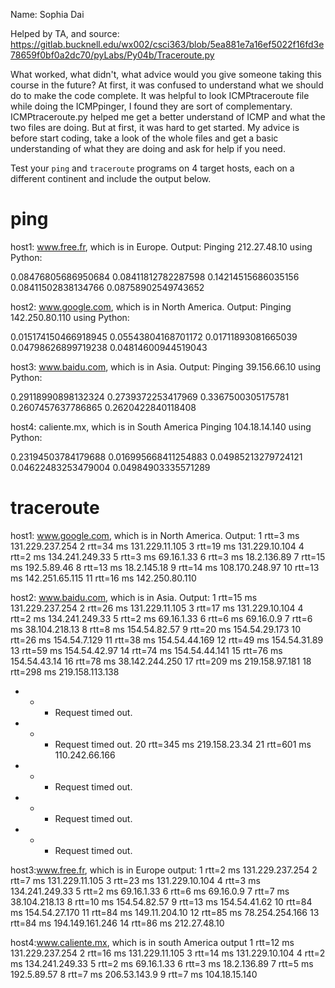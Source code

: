 Name: Sophia Dai

Helped by TA, and source: https://gitlab.bucknell.edu/wx002/csci363/blob/5ea881e7a16ef5022f16fd3e78659f0bf0a2dc70/pyLabs/Py04b/Traceroute.py

What worked, what didn't, what advice would you give someone taking this course in the future?
At first, it was confused to understand what we should do to make the code complete. It was helpful to look ICMPtraceroute file while doing the
ICMPpinger, I found they are sort of complementary. 
ICMPtraceroute.py helped me get a better understand of ICMP and what the two files are doing. But at first, it was hard to get started. 
My advice is before start coding, take a look of the whole files and get a basic understanding of what they are doing and ask for help if you need. 




Test your `ping` and `traceroute` programs on 4 target hosts, each on a different continent and include the output below.

# **ping**

host1: www.free.fr, which is in Europe. 
Output:
Pinging 212.27.48.10 using Python:

0.08476805686950684
0.08411812782287598
0.14214515686035156
0.08411502838134766
0.08758902549743652


host2: www.google.com, which is in North America. 
Output:
Pinging 142.250.80.110 using Python:

0.015174150466918945
0.05543804168701172
0.01711893081665039
0.04798626899719238
0.04814600944519043

host3: www.baidu.com, which is in Asia. 
Output:
Pinging 39.156.66.10 using Python:

0.29118990898132324
0.2739372253417969
0.3367500305175781
0.2607457637786865
0.2620422840118408

host4: caliente.mx, which is in South America
Pinging 104.18.14.140 using Python:

0.23194503784179688
0.016995668411254883
0.04985213279724121
0.04622483253479004
0.04984903335571289


# **traceroute**
host1: www.google.com, which is in North America. 
Output:
 1 rtt=3 ms 131.229.237.254
 2 rtt=34 ms 131.229.11.105
 3 rtt=19 ms 131.229.10.104
 4 rtt=2 ms 134.241.249.33
 5 rtt=3 ms 69.16.1.33
 6 rtt=3 ms 18.2.136.89
 7 rtt=15 ms 192.5.89.46
 8 rtt=13 ms 18.2.145.18
 9 rtt=14 ms 108.170.248.97
 10 rtt=13 ms 142.251.65.115
 11 rtt=16 ms 142.250.80.110

host2: www.baidu.com, which is in Asia. 
Output:
1 rtt=15 ms 131.229.237.254
 2 rtt=26 ms 131.229.11.105
 3 rtt=17 ms 131.229.10.104
 4 rtt=2 ms 134.241.249.33
 5 rtt=2 ms 69.16.1.33
 6 rtt=6 ms 69.16.0.9
 7 rtt=6 ms 38.104.218.13
 8 rtt=8 ms 154.54.82.57
 9 rtt=20 ms 154.54.29.173
 10 rtt=26 ms 154.54.7.129
 11 rtt=38 ms 154.54.44.169
 12 rtt=49 ms 154.54.31.89
 13 rtt=59 ms 154.54.42.97
 14 rtt=74 ms 154.54.44.141
 15 rtt=76 ms 154.54.43.14
 16 rtt=78 ms 38.142.244.250
 17 rtt=209 ms 219.158.97.181
 18 rtt=298 ms 219.158.113.138
 * * * Request timed out.
 * * * Request timed out.
 20 rtt=345 ms 219.158.23.34
 21 rtt=601 ms 110.242.66.166
 * * * Request timed out.
 * * * Request timed out.
 * * * Request timed out.

host3:www.free.fr, which is in Europe
output:
 1 rtt=2 ms 131.229.237.254
 2 rtt=7 ms 131.229.11.105
 3 rtt=23 ms 131.229.10.104
 4 rtt=3 ms 134.241.249.33
 5 rtt=2 ms 69.16.1.33
 6 rtt=6 ms 69.16.0.9
 7 rtt=7 ms 38.104.218.13
 8 rtt=10 ms 154.54.82.57
 9 rtt=13 ms 154.54.41.62
 10 rtt=84 ms 154.54.27.170
 11 rtt=84 ms 149.11.204.10
 12 rtt=85 ms 78.254.254.166
 13 rtt=84 ms 194.149.161.246
 14 rtt=86 ms 212.27.48.10

host4:www.caliente.mx, which is in south America
output
 1 rtt=12 ms 131.229.237.254
 2 rtt=16 ms 131.229.11.105
 3 rtt=14 ms 131.229.10.104
 4 rtt=2 ms 134.241.249.33
 5 rtt=2 ms 69.16.1.33
 6 rtt=3 ms 18.2.136.89
 7 rtt=5 ms 192.5.89.57
 8 rtt=7 ms 206.53.143.9
 9 rtt=7 ms 104.18.15.140

